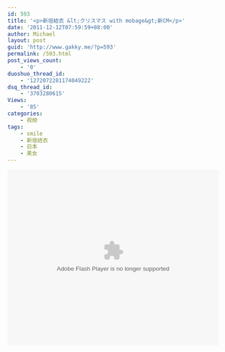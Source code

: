 ```yaml
---
id: 593
title: '<p>新垣結衣 &lt;クリスマス with mobage&gt;新CM</p>'
date: '2011-12-12T07:59:59+08:00'
author: Michael
layout: post
guid: 'http://www.gakky.me/?p=593'
permalink: /593.html
post_views_count:
    - '0'
duoshuo_thread_id:
    - '1272072281174049222'
dsq_thread_id:
    - '3703280615'
Views:
    - '85'
categories:
    - 视频
tags:
    - smile
    - 新垣结衣
    - 日本
    - 美女
---
```


<object height="394" width="473"><param name="allowscriptaccess" value="sameDomain"></param><param name="wmode" value="transparent"></param><param name="movie" value="http://player.youku.com/player.php/partnerid/XMjE3Ng==/sid/XMzMxNzY1NTA0/v.swf"></param><param name="allowfullscreen" value="true"></param><embed allowfullscreen="true" allowscriptaccess="sameDomain" height="394" src="http://player.youku.com/player.php/partnerid/XMjE3Ng==/sid/XMzMxNzY1NTA0/v.swf" type="application/x-shockwave-flash" width="473" wmode="transparent"></embed></object>